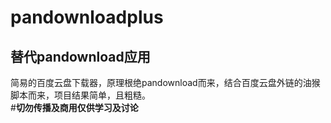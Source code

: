 # pandownloadplus
## 替代pandownload应用
简易的百度云盘下载器，原理根绝pandownload而来，结合百度云盘外链的油猴脚本而来，项目结果简单，且粗糙。  
#**切勿传播及商用仅供学习及讨论**
